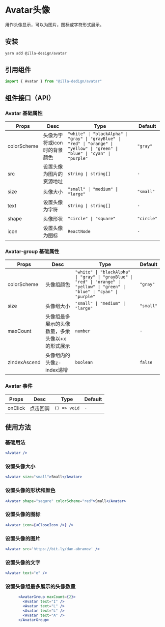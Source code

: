 # Avatar头像

用作头像显示，可以为图片，图标或字符形式展示。

## 安装

```bash
yarn add @illa-design/avatar
```

## 引用组件

```jsx
import { Avatar } from "@illa-dedign/avatar"
```

## 组件接口（API）

### Avatar 基础属性

| Props       | Desc                         | Type                                                         | Default    |
| ----------- | ---------------------------- | ------------------------------------------------------------ | ---------- |
| colorScheme | 头像为字符或icon时的背景颜色 | `"white" \| "blackAlpha" \| "gray" \| "grayBlue" \| "red" \| "orange" \| "yellow" \| "green" \| "blue" \| "cyan" \| "purple" ` | `"gray"`   |
| src         | 设置头像为图片的资源地址     | `string \| string[]`                                         | `-`        |
| size        | 头像大小                     | `"small" \| "medium" \| "large"`                               | `"small"`  |
| text        | 设置头像为字符               | `string \| string[]`                                          | `-`        |
| shape       | 头像形状                     | `"circle" \| "square" `                                       | `"circle"` |
| icon        | 设置头像为图标               | `ReactNode`                                                  | `-`        |

### Avatar-group 基础属性

| Props        | Desc                                             | Type                                                         | Default   |
| ------------ | ------------------------------------------------ | ------------------------------------------------------------ | --------- |
| colorScheme  | 头像组颜色                                       | `"white" \| "blackAlpha" \| "gray" \| "grayBlue" \| "red" \| "orange" \| "yellow" \| "green" \| "blue" \| "cyan" \| "purple" ` | `"gray"`  |
| size         | 头像组大小                                       | `"small" \| "medium" \| "large"`                               | `"small"` |
| maxCount     | 头像组最多展示的头像数量，多余头像以+x的形式展示 | `number `                                                    | `-`       |
| zIndexAscend | 头像组内的头像z-index递增                        | `boolean`                                                    | `false` |



### Avatar 事件

| Props   | Desc     | Type         | Default |
| ------- | -------- | ------------ | ------- |
| onClick | 点击回调 | `() => void` | `-`     |

## 使用方法

### 基础用法

```jsx
<Avatar />
```

### 设置头像大小

```jsx
<Avatar size="small">Small</Avatar>
```

### 设置头像的形状和颜色

```jsx
<Avatar shape="saqure" colorScheme="red">Small</Avatar>
```

### 设置头像的图标

```jsx
<Avatar icon={<CloseIcon />} />
```

### 设置头像的图片

```jsx
<Avatar src='https://bit.ly/dan-abramov' />
```

### 设置头像的文字

```jsx
<Avatar text="e" />
```

### 设置头像组最多展示的头像数量

```jsx
      <AvatarGroup maxCount={2}>
        <Avatar text="I" />
        <Avatar text="L" />
        <Avatar text="L" />
        <Avatar text="A" /> 
      </AvatarGroup>
```
